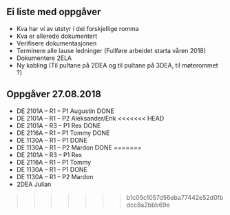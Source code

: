 ## Ei liste med oppgåver 

* Kva har vi av utstyr i dei forskjellige romma
* Kva er allerede dokumentert
* Verifisere dokumentasjonen
* Terminere alle lause ledninger (Fullføre arbeidet starta våren 2018)
* Dokumentere 2ELA
* Ny kabling (Til pultane på 2DEA og til pultane på 3DEA, til møterommet ?)

## Oppgåver 27.08.2018

* DE 2101A – R1 – P1   Augustin             DONE
* DE 2101A – R1 – P2   Aleksander/Erik
<<<<<<< HEAD
* DE 2101A – R3 – P1   Rex                  DONE
* DE 2116A – R1 – P1   Tommy                DONE
* DE 1130A – R1 – P1                        DONE
* DE 1130A – R1 – P2   Mardon               DONE
=======
* DE 2101A – R3 – P1   Rex
* DE 2116A – R1 – P1   Tommy
* DE 1130A – R1 – P1   DONE
* DE 1130A – R1 – P2   Mardon
* 2DEA                 Julian
>>>>>>> b1c05c1057d56eba77442e52d0fbdcc8a2bbb69e


